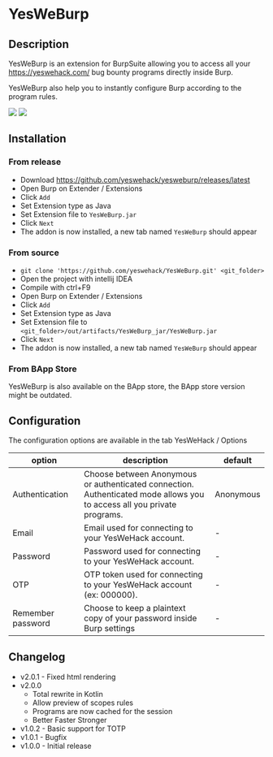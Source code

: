 # YesWeBurp

## Description

YesWeBurp is an extension for BurpSuite allowing you to access all your https://yeswehack.com/ bug bounty programs directly inside Burp.

YesWeBurp also help you to instantly configure Burp according to the program rules.

![](https://i.imgur.com/uzBycc6.png)
![](https://i.imgur.com/0ZELF17.png)

## Installation

### From release
- Download https://github.com/yeswehack/yesweburp/releases/latest
- Open Burp on Extender / Extensions
- Click `Add`
- Set Extension type as Java
- Set Extension file to `YesWeBurp.jar`
- Click `Next`
- The addon is now installed, a new tab named `YesWeBurp` should appear

### From source 
- `git clone 'https://github.com/yeswehack/YesWeBurp.git' <git_folder>`
- Open the project with intellij IDEA
- Compile with ctrl+F9
- Open Burp on Extender / Extensions
- Click `Add`
- Set Extension type as Java
- Set Extension file to `<git_folder>/out/artifacts/YesWeBurp_jar/YesWeBurp.jar`
- Click `Next`
- The addon is now installed, a new tab named `YesWeBurp` should appear

### From BApp Store

YesWeBurp is also available on the BApp store, the BApp store version might be outdated.

## Configuration

The configuration options are available in the tab YesWeHack / Options


| option | description | default |
|--------|-------------|---------|
| Authentication | Choose between Anonymous or authenticated connection.<br>Authenticated mode allows you to access all you private programs. | Anonymous |
| Email | Email used for connecting to your YesWeHack account. | - |
| Password | Password used for connecting to your YesWeHack account. | - |
| OTP | OTP token used for connecting to your YesWeHack account (ex: 000000). | - |
| Remember password | Choose to keep a plaintext copy of your password inside Burp settings | - |


## Changelog
- v2.0.1 - Fixed html rendering
- v2.0.0 
    - Total rewrite in Kotlin
    - Allow preview of scopes rules
    - Programs are now cached for the session
    - Better Faster Stronger
- v1.0.2 - Basic support for TOTP
- v1.0.1 - Bugfix
- v1.0.0 - Initial release
